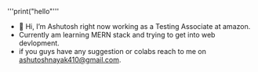 '''print("hello"'''
- 👋 Hi, I’m Ashutosh right now working as a Testing Associate at amazon.
-  Currently am learning MERN stack and trying to get into web devlopment.
-  if you guys have any suggestion or colabs reach to me on ashutoshnayak410@gmail.com.

<!---
ninjakappa007/ninjakappa007 is a ✨ special ✨ repository because its `README.md` (this file) appears on your GitHub profile.
You can click the Preview link to take a look at your changes.
--->
